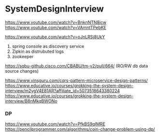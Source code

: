 # SystemDesignInterview


https://www.youtube.com/watch?v=BnknNTN8icw
https://www.youtube.com/watch?v=VAmntTPebKE


https://www.youtube.com/watch?v=oJnLRSj8UkY


1) spring console as discovery service
2) Zipkin as distrubuted logs
3) zookeeper


https://sqbu-github.cisco.com/CBABU/tm-v2/pull/664/ (RO/RW db data source changes)

https://www.vinsguru.com/cqrs-pattern-microservice-design-patterns/
https://www.educative.io/courses/grokking-the-system-design-interview/m2ygV4E81AR?affiliate_id=5073518643380224
https://www.educative.io/courses/grokking-the-system-design-interview/B8nMkqBWONo


### DP
https://www.youtube.com/watch?v=PfkBS9qIMRE
https://pencilprogrammer.com/algorithms/coin-change-problem-using-dp/
